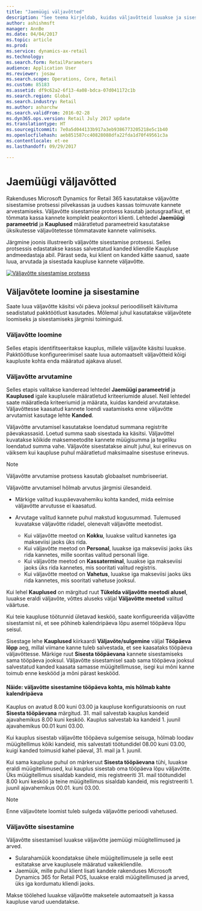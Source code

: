 ```yaml
---
title: "Jaemüügi väljavõtted"
description: "See teema kirjeldab, kuidas väljavõtteid luuakse ja sisestatakse."
author: ashishmsft
manager: AnnBe
ms.date: 04/04/2017
ms.topic: article
ms.prod: 
ms.service: dynamics-ax-retail
ms.technology: 
ms.search.form: RetailParameters
audience: Application User
ms.reviewer: josaw
ms.search.scope: Operations, Core, Retail
ms.custom: 85183
ms.assetid: df9c62a2-6f13-4a08-bdca-07d041172c1b
ms.search.region: Global
ms.search.industry: Retail
ms.author: asharchw
ms.search.validFrom: 2016-02-28
ms.dyn365.ops.version: Retail July 2017 update
ms.translationtype: HT
ms.sourcegitcommit: 7e0a5d044133b917a3eb9386773205218e5c1b40
ms.openlocfilehash: aeb851587cc40828088dfa22fda1d70f49561c3a
ms.contentlocale: et-ee
ms.lasthandoff: 09/29/2017

---
```


# <a name="retail-statements"></a>Jaemüügi väljavõtted
Rakenduses Microsoft Dynamics for Retail 365 kasutatakse väljavõtte sisestamise protsessi pilvekassas ja uudses kassas toimuvate kannete arvestamiseks. Väljavõtte sisestamise protsess kasutab jaotusgraafikut, et tõmmata kassa kannete komplekt peakontori klienti. Lehtedel **Jaemüügi parameetrid** ja **Kauplused** määratletud parameetreid kasutatakse üksikutesse väljavõtetesse tõmmatavate kannete valimiseks.  

Järgmine joonis illustreerib väljavõtte sisestamise protsessi. Selles protsessis edastatakse kassas salvestatud kanded kliendile Kaupluse andmeedastaja abil. Pärast seda, kui klient on kanded kätte saanud, saate luua, arvutada ja sisestada kaupluse kannete väljavõtte. 

[![Väljavõtte sisestamise protsess](./media/retail-statements.png)](./media/retail-statements.png)

## <a name="creating-and-posting-statements"></a>Väljavõtete loomine ja sisestamine
Saate luua väljavõtte käsitsi või päeva jooksul perioodiliselt käivituma seadistatud pakktöötlust kasutades. Mõlemal juhul kasutatakse väljavõtete loomiseks ja sisestamiseks järgmisi toiminguid.

###  <a name="create-the-statement"></a>Väljavõtte loomine
Selles etapis identifitseeritakse kauplus, millele väljavõte käsitsi luuakse. Pakktöötluse konfigureerimisel saate luua automaatselt väljavõtteid kõigi kaupluste kohta enda määratud ajakava alusel. 

### <a name="calculate-the-statement"></a>Väljavõtte arvutamine
Selles etapis valitakse kanderead lehtedel **Jaemüügi parameetrid** ja **Kauplused** igale kauplusele määratletud kriteeriumide alusel. Neil lehtedel saate määratleda kriteeriumid ja määrata, kuidas kandeid arvutatakse. Väljavõttesse kaasatud kannete loendi vaatamiseks enne väljavõtte arvutamist kasutage lehte **Kanded**. 

Väljavõtte arvutamisel kasutatakse loendatud summana registrite päevakassasid. Loetud summa saab sisestada ka käsitsi. Väljavõttel kuvatakse kõikide maksemeetodite kannete müügisumma ja tegeliku loendatud summa vahe. Väljavõte sisestatakse ainult juhul, kui erinevus on väiksem kui kaupluse puhul määratletud maksimaalne sisestuse erinevus. 

> [!NOTE]
> Väljavõtte arvutamise protsess kasutab globaalset numbriseeriat.

Väljavõtte arvutamisel hõlmab arvutus järgmisi ülesandeid.

- Märkige valitud kuupäevavahemiku kohta kanded, mida eelmise väljavõtte arvutusse ei kaasatud. 
- Arvutage valitud kannete puhul makstud kogusummad. Tulemused kuvatakse väljavõtte ridadel, olenevalt väljavõtte meetodist.

  - Kui väljavõtte meetod on **Kokku**, luuakse valitud kannetes iga makseviisi jaoks üks rida. 
  - Kui väljavõtte meetod on **Personal**, luuakse iga makseviisi jaoks üks rida kannetes, mille sooritas valitud personali liige. 
  - Kui väljavõtte meetod on **Kassaterminal**, luuakse iga makseviisi jaoks üks rida kannetes, mis sooritati valitud registris. 
  - Kui väljavõtte meetod on **Vahetus**, luuakse iga makseviisi jaoks üks rida kannetes, mis sooritati vahetuse jooksul.

Kui lehel **Kauplused** on märgitud ruut **Tükelda väljavõtte meetodi alusel**, luuakse eraldi väljavõte, võttes aluseks väljal **Väljavõtte meetod** valitud väärtuse.

Kui teie kaupluse töötunnid ületavad kesköö, saate konfigureerida väljavõtte sisestamist nii, et see põhineb kalendripäeva lõpu asemel tööpäeva lõpu seisul. 

Sisestage lehe **Kauplused** kiirkaardi **Väljavõte/sulgemine** väljal **Tööpäeva lõpp** aeg, millal viimane kanne tuleb salvestada, et see kaasataks tööpäeva väljavõttesse. Märkige ruut **Sisesta tööpäevana** kannete sisestamiseks sama tööpäeva jooksul. Väljavõtte sisestamisel saab sama tööpäeva jooksul salvestatud kanded kaasata samasse müügitellimusse, isegi kui mõni kanne toimub enne keskööd ja mõni pärast keskööd. 

#### <a name="example-post-a-statement-for-a-business-day-that-extends-over-two-calendar-days"></a>Näide: väljavõtte sisestamine tööpäeva kohta, mis hõlmab kahte kalendripäeva 

Kauplus on avatud 8.00 kuni 03.00 ja kaupluse konfiguratsioonis on ruut **Sisesta tööpäevana** märgitud. 31. mail salvestab kauplus kandeid ajavahemikus 8.00 kuni kesköö. Kauplus salvestab ka kandeid 1. juunil ajavahemikus 00.01 kuni 03.00. 

Kui kauplus sisestab väljavõtte tööpäeva sulgemise seisuga, hõlmab loodav müügitellimus kõiki kandeid, mis salvestati töötundidel 08.00 kuni 03.00, kuigi kanded toimusid kahel päeval, 31. mail ja 1. juunil. 

Kui sama kaupluse puhul on märkeruut **Sisesta tööpäevana** tühi, luuakse eraldi müügitellimused, kui kauplus sisestab oma tööpäeva lõpu väljavõtte. Üks müügitellimus sisaldab kandeid, mis registreeriti 31. mail töötundidel 8.00 kuni kesköö ja teine müügitellimus sisaldab kandeid, mis registreeriti 1. juunil ajavahemikus 00.01. kuni 03.00.
 
> [!NOTE]
> Enne väljavõtete loomist tuleb sulgeda väljavõtte perioodi vahetused. 

### <a name="post-the-statement"></a>Väljavõtte sisestamine
Väljavõtte sisestamisel luuakse väljavõtte jaemüügi müügitellimused ja arved.

- Sularahamüük koondatakse ühele müügitellimusele ja selle eest esitatakse arve kauplusele määratud vaikekliendile. 
- Jaemüük, mille puhul klient lisati kandele rakenduses Microsoft Dynamics 365 for Retail POS, luuakse eraldi müügitellimused ja arved, üks iga kordumatu kliendi jaoks. 

Makse töölehed luuakse väljavõtte maksetele automaatselt ja kassa kaupluse varud uuendatakse.

